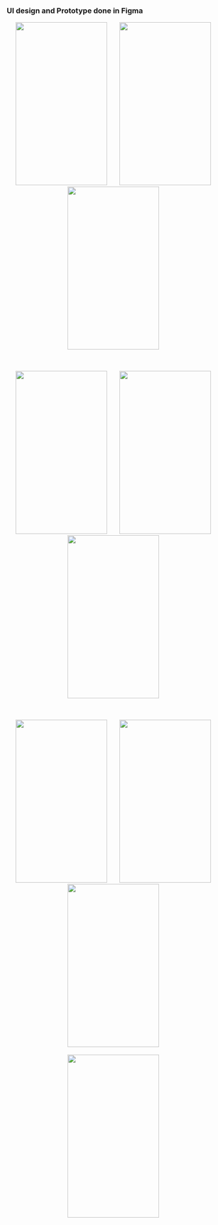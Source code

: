 ### UI design and Prototype done in Figma ###

<p align="center">
  <span>
    <img src="Loading Screen.png" width="206" height="366"> &nbsp;&nbsp;&nbsp;&nbsp;&nbsp;
    <img src="Log in page.png" width="206" height="366"> &nbsp;&nbsp;&nbsp;&nbsp;&nbsp;
    <img src="Searched (favourited).png" width="206" height="366"> &nbsp;&nbsp;&nbsp;&nbsp;&nbsp;
  </span>
</p>

<br>

<p align="center">
  <span>
    <img src="Search interface.png" width="206" height="366"> &nbsp;&nbsp;&nbsp;&nbsp;&nbsp;
    <img src="Sort.png" width="206" height="366"> &nbsp;&nbsp;&nbsp;&nbsp;&nbsp;
    <img src="Filter.png" width="206" height="366"> &nbsp;&nbsp;&nbsp;&nbsp;&nbsp;
  </span>
</p>

<br>

<p align="center">
  <span>
    <img src="Clicking on recipe.png" width="206" height="366"> &nbsp;&nbsp;&nbsp;&nbsp;&nbsp;
    <img src="Cooking assistant.png" width="206" height="366"> &nbsp;&nbsp;&nbsp;&nbsp;&nbsp;
    <img src="Favourites.png" width="206" height="366"> &nbsp;&nbsp;&nbsp;&nbsp;&nbsp;
  </span> 
</p>


<p align="center">
  <span>
    <img src="Pantry.png" width="206" height="366"> &nbsp;&nbsp;&nbsp;&nbsp;&nbsp;
  </span> 
</p>
